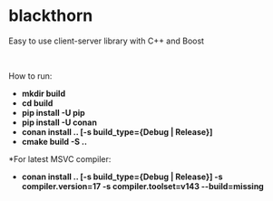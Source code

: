 # blackthorn
Easy to use client-server library with C++ and Boost

<br/>

How to run:
- **mkdir build**
- **cd build**
- **pip install -U pip**
- **pip install -U conan**
- **conan install .. [-s build_type={Debug | Release}]**
- **cmake build -S ..**

*For latest MSVC compiler:
- **conan install .. [-s build_type={Debug | Release}] -s compiler.version=17 -s compiler.toolset=v143 --build=missing**
